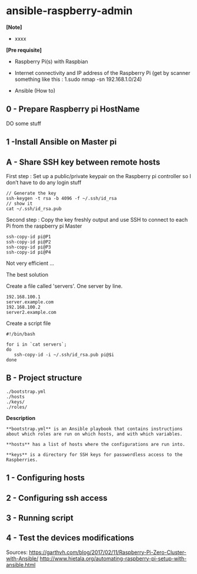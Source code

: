 # ansible-raspberry-admin

**[Note]**
- xxxx

**[Pre requisite]**
- Raspberry Pi(s) with Raspbian

- Internet connectivity and IP address of the Raspberry Pi (get by scanner something like this : 
	1.sudo nmap -sn 192.168.1.0/24)

- Ansible (How to)


## 0 - Prepare Raspberry pi HostName

DO some stuff

## 1  -Install Ansible on Master pi


## A - Share SSH key between remote hosts
First step : Set up a public/private keypair on the Raspberry pi controller so I don’t have to do any login stuff

    // Generate the key
    ssh-keygen -t rsa -b 4096 -f ~/.ssh/id_rsa
    // show it
    cat ~/.ssh/id_rsa.pub
    
Second step : Copy the key freshly output and use SSH to connect to each Pi from the raspberry pi Master

    ssh-copy-id pi@P1
    ssh-copy-id pi@P2
    ssh-copy-id pi@P3
    ssh-copy-id pi@P4

Not very efficient ...

The best solution

Create a file called 'servers'. One server by line.

    192.168.100.1
    server.example.com
    192.168.100.2
    server2.example.com
    
Create a script file

    #!/bin/bash
    
    for i in `cat servers`;
    do
       ssh-copy-id -i ~/.ssh/id_rsa.pub pi@$i
    done

## B - Project structure

    ./bootstrap.yml
    ./hosts
    ./keys/
    ./roles/
    
**Description**
    
    **bootstrap.yml** is an Ansible playbook that contains instructions about which roles are run on which hosts, and with which variables.
    
    **hosts** has a list of hosts where the configurations are run into.

    **keys** is a directory for SSH keys for passwordless access to the Raspberries.

   

## 1 - Configuring hosts

## 2 - Configuring ssh access

## 3 - Running script

## 4 - Test the devices modifications



Sources:
https://garthvh.com/blog/2017/02/11/Raspberry-Pi-Zero-Cluster-with-Ansible/
http://www.hietala.org/automating-raspberry-pi-setup-with-ansible.html